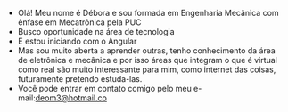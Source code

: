 - Olá! Meu nome é Débora e sou formada em Engenharia Mecânica com ênfase em Mecatrônica pela PUC
- Busco oportunidade na área de tecnologia
- E estou iniciando com o Angular
- Mas sou muito aberta a aprender outras, tenho conhecimento da área de eletrônica e mecânica e por isso áreas que integram o que é virtual como real são muito interessante
para mim, como internet das coisas,  futuramente pretendo estuda-las.
- Você pode entrar em contato comigo pelo meu e-mail:deom3@hotmail.co

